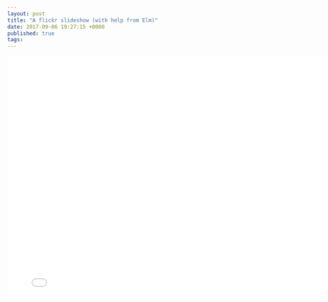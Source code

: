 ```yaml
---
layout: post
title: "A flickr slideshow (with help from Elm)"
date: 2017-09-06 19:27:15 +0000
published: true
tags:
---
```

<iframe width="800" height="550" src="//dc25.github.io/askMetaGallery/#/dave20477/" frameborder="0" allowfullscreen></iframe>

